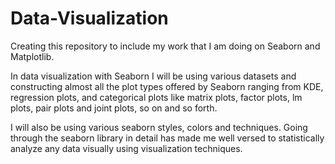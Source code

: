 # Data-Visualization
Creating this repository to include my work that I am doing on Seaborn and Matplotlib. 

In data visualization with Seaborn I will be using various datasets and constructing almost all the plot types offered by Seaborn ranging from KDE, regression plots, and categorical plots like matrix plots, factor plots, lm plots, pair plots and joint plots, so on and so forth.

I will also be using various seaborn styles, colors and techniques. Going through the seaborn library in detail has made me well versed to statistically analyze any data visually using visualization techniques.

